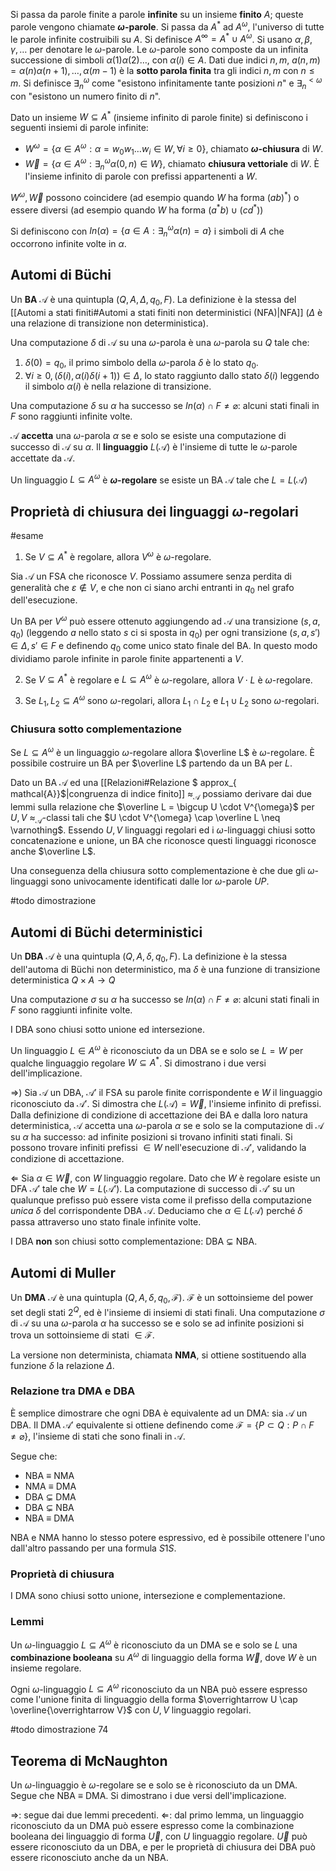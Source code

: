 Si passa da parole finite a parole **infinite** su un insieme **finito** $A$; queste parole vengono chiamate **$\omega$-parole**.
Si passa da $A^*$ ad $A^{\omega}$, l'universo di tutte le parole infinite costruibili su $A$. Si definisce $A^{\infty} = A^{*} \cup A^{\omega}$.
Si usano $\alpha, \beta, \gamma,\dots$ per denotare le $\omega$-parole. Le $\omega$-parole sono composte da un infinita successione di simboli $\alpha(1)\alpha(2)\dots$, con $\alpha(i) \in A$. 
Dati due indici $n,m$, $a(n,m) = \alpha(n)\alpha(n+1),\dots,\alpha(m-1)$ è la **sotto parola finita** tra gli indici $n,m$ con $n \leq m$.
Si definisce $\exists^{\omega}_n$ come "esistono infinitamente tante posizioni $n$" e $\exists^{< \omega}_n$ con "esistono un numero finito di $n$".

Dato un insieme $W \subseteq A^*$ (insieme infinito di parole finite) si definiscono i seguenti insiemi di parole infinite:
- $W^{\omega} = \{\alpha \in A^{\omega}: \alpha = w_{0}w_{1}\dots w_{i} \in W, \, \forall i \geq 0\}$, chiamato **$\omega$-chiusura** di $W$.
- $\overrightarrow{W} = \{\alpha \in A^{\omega}: \exists^{\omega}_n \alpha(0, n) \in W\}$, chiamato **chiusura vettoriale** di $W$. È l'insieme infinito di parole con prefissi appartenenti a $W$.

$W^{\omega}, \overrightarrow{W}$ possono coincidere (ad esempio quando $W$ ha forma $(ab)^*$) o essere diversi (ad esempio quando $W$ ha forma $(a^*b) \cup (cd^*)$)

Si definiscono con $In(\alpha) = \{a \in A: \exists^{\omega}_{n}\alpha(n) = a\}$ i simboli di $A$ che occorrono infinite volte in $\alpha$.

## Automi di Büchi

Un **BA** $\mathcal{A}$ è una quintupla $(Q,A,\Delta, q_{0}, F)$. La definizione è la stessa del [[Automi a stati finiti#Automi a stati finiti non deterministici (NFA)|NFA]] ($\Delta$ è una relazione di transizione non deterministica).

Una computazione $\delta$ di $\mathcal{A}$ su una $\omega$-parola è una $\omega$-parola su $Q$ tale che:
1. $\delta(0) = q_0$, il primo simbolo della $\omega$-parola $\delta$ è lo stato $q_0$.
2. $\forall i \geq 0, \, (\delta(i), \alpha(i)\delta(i+1)) \in \Delta$, lo stato raggiunto dallo stato $\delta(i)$ leggendo il simbolo $\alpha(i)$ è nella relazione di transizione.

Una computazione $\delta$ su $\alpha$ ha successo se $In(\alpha) \cap F \neq \varnothing$: alcuni stati finali in $F$ sono raggiunti infinite volte.

$\mathcal{A}$ **accetta** una $\omega$-parola $\alpha$ se e solo se esiste una computazione di successo di $\mathcal{A}$ su $\alpha$. Il **linguaggio** $L(\mathcal{A})$ è l'insieme di tutte le $\omega$-parole accettate da $\mathcal{A}$.

Un linguaggio $L \subseteq A^{\omega}$ è **$\omega$-regolare** se esiste un BA $\mathcal{A}$ tale che $L = L(\mathcal{A})$

## Proprietà di chiusura dei linguaggi $\omega$-regolari
#esame

1. Se $V \subseteq A^*$ è regolare, allora $V^{\omega}$ è $\omega$-regolare.

Sia $\mathcal{A}$ un FSA che riconosce $V$. Possiamo assumere senza perdita di generalità che $\varepsilon \notin V$, e che non ci siano archi entranti in $q_0$ nel grafo dell'esecuzione.

Un BA per $V^{\omega}$ può essere ottenuto aggiungendo ad $\mathcal{A}$ una transizione $(s, a, q_0)$ (leggendo $a$ nello stato $s$ ci si sposta in $q_0$) per ogni transizione $(s, a, s') \in \Delta, \, s' \in F$ e definendo $q_0$ come unico stato finale del BA. In questo modo dividiamo parole infinite in parole finite appartenenti a $V$.

2. Se $V \subseteq A^*$ è regolare e $L \subseteq A^{\omega}$ è $\omega$-regolare, allora $V \cdot L$ è $\omega$-regolare.

3. Se $L_{1}, L_{2} \subseteq A^{\omega}$ sono $\omega$-regolari, allora $L_{1} \cap L_{2}$ e $L_{1} \cup L_{2}$ sono $\omega$-regolari.

### Chiusura sotto complementazione
Se $L \subseteq A^{\omega}$ è un linguaggio $\omega$-regolare allora $\overline L$ è $\omega$-regolare. È possibile costruire un BA per $\overline L$ partendo da un BA per $L$.

Dato un BA $\mathcal{A}$ ed una [[Relazioni#Relazione $ approx_{ mathcal{A}}$|congruenza di indice finito]] $\approx_{\mathcal{A}}$ possiamo derivare dai due lemmi sulla relazione che  $\overline L = \bigcup U \cdot V^{\omega}$ per $U,V$ $\approx_{\mathcal{A}}$-classi  tali che $U \cdot V^{\omega} \cap \overline L \neq \varnothing$. Essendo $U,V$ linguaggi regolari ed i $\omega$-linguaggi chiusi sotto concatenazione e unione, un BA che riconosce questi linguaggi riconosce anche $\overline L$.

Una conseguenza della chiusura sotto complementazione è che due gli $\omega$-linguaggi sono univocamente identificati dalle lor $\omega$-parole $UP$.

#todo dimostrazione

## Automi di Büchi deterministici

Un **DBA** $\mathcal{A}$ è una quintupla $(Q,A,\delta, q_{0}, F)$. La definizione è la stessa dell'automa di Büchi non deterministico, ma $\delta$ è una funzione di transizione deterministica $Q \times A \rightarrow Q$

Una computazione $\sigma$ su $\alpha$ ha successo se $In(\alpha) \cap F \neq \varnothing$: alcuni stati finali in $F$ sono raggiunti infinite volte.

I DBA sono chiusi sotto unione ed intersezione.

Un linguaggio $L \in A^{\omega}$ è riconosciuto da un DBA se e solo se $L = W$ per qualche linguaggio regolare $W \subseteq A^*$. Si dimostrano i due versi dell'implicazione.

$\Rightarrow$) Sia $\mathcal{A}$ un DBA, $\mathcal{A}'$ il FSA su parole finite corrispondente e $W$ il linguaggio riconosciuto da $\mathcal{A}'$. Si dimostra che $L(\mathcal{A}) = \overrightarrow W$, l'insieme infinito di prefissi.
Dalla definizione di condizione di accettazione dei BA e dalla loro natura deterministica, $\mathcal{A}$ accetta una $\omega$-parola $\alpha$ se e solo se la computazione di $\mathcal{A}$ su $\alpha$ ha successo: ad infinite posizioni si trovano infiniti stati finali. 
Si possono trovare infiniti prefissi $\in W$ nell'esecuzione di $\mathcal{A}'$, validando la condizione di accettazione.

$\Leftarrow$ Sia $\alpha \in \overrightarrow W$, con $W$ linguaggio regolare.
Dato che $W$ è regolare esiste un DFA $\mathcal{A}'$ tale che $W = L(\mathcal{A}')$. La computazione di successo di $\mathcal{A}'$ su un qualunque prefisso può essere vista come il prefisso della computazione *unica* $\delta$ del corrispondente DBA $\mathcal{A}$.
Deduciamo che $\alpha \in L(\mathcal{A})$ perché $\delta$ passa attraverso uno stato finale infinite volte.

I DBA **non** son chiusi sotto complementazione: DBA $\subsetneq$ NBA.

## Automi di Muller

Un **DMA** $\mathcal{A}$ è una quintupla $(Q,A,\delta, q_{0}, \mathcal{F})$. 
$\mathcal{F}$ è un sottoinsieme del power set degli stati $2^Q$, ed è l'insieme di insiemi di stati finali. 
Una computazione $\sigma$ di $\mathcal{A}$ su una $\omega$-parola $\alpha$ ha successo se e solo se ad infinite posizioni si trova un sottoinsieme di stati $\in \mathcal{F}$.

La versione non determinista, chiamata **NMA**, si ottiene sostituendo alla funzione $\delta$ la relazione $\Delta$.

### Relazione tra DMA e DBA
È semplice dimostrare che ogni DBA è equivalente ad un DMA: sia $\mathcal{A}$ un DBA. Il DMA $\mathcal{A}'$ equivalente si ottiene definendo come $\mathcal{F} = \{P \subset Q : P \cap F \neq \varnothing \}$, l'insieme di stati che sono finali in $\mathcal{A}$.

Segue che:
 - NBA $\equiv$ NMA
 - NMA $\equiv$ DMA
 - DBA $\subsetneq$ DMA
 - DBA $\subsetneq$ NBA
 - NBA $\equiv$ DMA

NBA e NMA hanno lo stesso potere espressivo, ed è possibile ottenere l'uno dall'altro passando per una formula $S1S$.

### Proprietà di chiusura
I DMA sono chiusi sotto unione, intersezione e complementazione.

### Lemmi
Un $\omega$-linguaggio $L \subseteq A^{\omega}$ è riconosciuto da un DMA se e solo se $L$ una **combinazione booleana** su $A^{\omega}$ di linguaggio della forma $\overrightarrow W$, dove $W$ è un insieme regolare.

Ogni $\omega$-linguaggio $L \subseteq A^{\omega}$ riconosciuto da un NBA può essere espresso come l'unione finita di linguaggio della forma $\overrightarrow U \cap \overline{\overrightarrow V}$ con $U,V$ linguaggio regolari.


#todo dimostrazione 74

## Teorema di McNaughton

Un $\omega$-linguaggio è $\omega$-regolare se e solo se è riconosciuto da un DMA. Segue che NBA $\equiv$ DMA. 
Si dimostrano i due versi dell'implicazione.

$\Rightarrow$: segue dai due lemmi precedenti.
$\Leftarrow$: dal primo lemma, un linguaggio riconosciuto da un DMA può essere espresso come la combinazione booleana dei linguaggio di forma $\overrightarrow U$, con $U$ linguaggio regolare. $\overrightarrow U$ può essere riconosciuto da un DBA, e per le proprietà di chiusura dei DBA può essere riconosciuto anche da un NBA.
